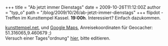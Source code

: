 +++
title = "Ab jetzt immer Dienstags"
date = 2009-10-26T11:12:00Z
author = "typ_o"
path = "/blog/2009/10/26/ab-jetzt-immer-dienstags"
+++
flipdot - Treffen im Kunsttempel Kassel. **19:00h**. Interessiert?
Einfach dazukommen.

[kunsttempel.net](http://www.kunsttempel.net), und [Google
Maps](http://maps.google.com/maps?f=q&source=s_q&hl=de&geocode=&q=Friedrich-Ebert-Str.+177,+kassel&sll=37.0625,-95.677068&sspn=23.761683,55.810547&ie=UTF8&hq=&hnear=Friedrich-Ebert-Stra%C3%9Fe+177,+West+34119+Kassel,+Hessen,+Deutschland&ll=51.316089,9.460862&spn=0.00057,0.002725&t=h&z=19),
Anreisekoordinaten für Geocacher: 51.316065,9.460679 ;)  
Versuch einer Tages"ordnung"
[hier](http://flipdot.org/wiki/index.php?title=Flipdot_Treffen), bitte
editieren.
